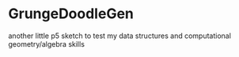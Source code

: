 # GrungeDoodleGen
another little p5 sketch to test my data structures and computational geometry/algebra skills

